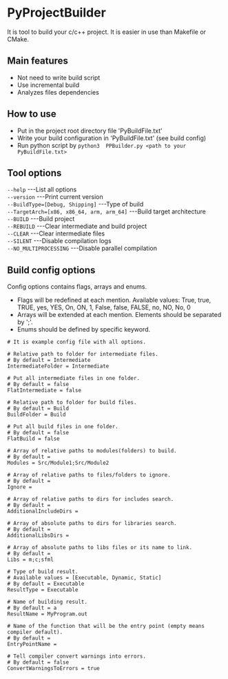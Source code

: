 # PyProjectBuilder

It is tool to build your c/c++ project.
It is easier in use than Makefile or CMake.


## Main features
- Not need to write build script
- Use incremental build
- Analyzes files dependencies

## How to use
- Put in the project root directory file 'PyBuildFile.txt'
- Write your build configuration in 'PyBuildFile.txt' (see build config)
- Run python script by ```python3  PPBuilder.py <path to your PyBuildFile.txt>```



## Tool options

```--help```                                            ---List all options \
```--version```                                         ---Print current version \
```--BuildType=[Debug, Shipping]```                     ---Type of build \
```--TargetArch=[x86, x86_64, arm, arm_64]```           ---Build target architecture \
```--BUILD```                                           ---Build project \
```--REBUILD```                                         ---Clear intermediate and build project \
```--CLEAR```                                           ---Clear intermediate files \
```--SILENT```                                          ---Disable compilation logs \
```--NO_MULTIPROCESSING```                              ---Disable parallel compilation

## Build config options

Config options contains flags, arrays and enums.
- Flags will be redefined at each mention. Available values: True, true, TRUE, yes, YES, On, ON, 1, False, false, FALSE, no, NO, No, 0
- Arrays will be extended at each mention. Elements should be separated by ';'.
- Enums should be defined by specific keyword.

```
# It is example config file with all options.

# Relative path to folder for intermediate files.
# By default = Intermediate
IntermediateFolder = Intermediate

# Put all intermediate files in one folder.
# By default = false
FlatIntermediate = false

# Relative path to folder for build files.
# By default = Build
BuildFolder = Build

# Put all build files in one folder.
# By default = false
FlatBuild = false

# Array of relative paths to modules(folders) to build.
# By default =
Modules = Src/Module1;Src/Module2

# Array of relative paths to files/folders to ignore.
# By default =
Ignore =

# Array of relative paths to dirs for includes search.
# By default =
AdditionalIncludeDirs =

# Array of absolute paths to dirs for libraries search.
# By default =
AdditionalLibsDirs =

# Array of absolute paths to libs files or its name to link.
# By default =
Libs = m;c;sfml

# Type of build result.
# Available values = [Executable, Dynamic, Static]
# By default = Executable
ResultType = Executable

# Name of building result.
# By default = a
ResultName = MyProgram.out

# Name of the function that will be the entry point (empty means compiler default).
# By default =
EntryPointName =

# Tell compiler convert warnings into errors.
# By default = false
ConvertWarningsToErrors = true
```
